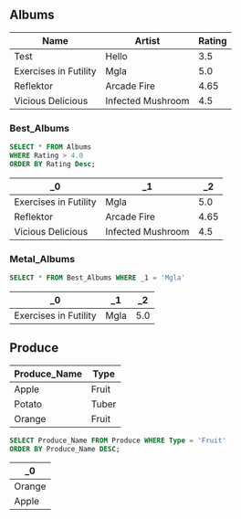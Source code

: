 ## Albums

| Name                  | Artist            | Rating |
|-----------------------|-------------------|--------|
| Test                  | Hello             | 3.5    |
| Exercises in Futility | Mgla              | 5.0    |
| Reflektor             | Arcade Fire       | 4.65   |
| Vicious Delicious     | Infected Mushroom | 4.5    |

### Best_Albums

```sql
SELECT * FROM Albums 
WHERE Rating > 4.0
ORDER BY Rating Desc;
```
| _0                    | _1                | _2   |
|-----------------------|-------------------|------|
| Exercises in Futility | Mgla              | 5.0  |
| Reflektor             | Arcade Fire       | 4.65 |
| Vicious Delicious     | Infected Mushroom | 4.5  |

### Metal_Albums

```sql
SELECT * FROM Best_Albums WHERE _1 = 'Mgla'
```
| _0                    | _1   | _2  |
|-----------------------|------|-----|
| Exercises in Futility | Mgla | 5.0 |

## Produce

| Produce_Name | Type  |
|--------------|-------|
| Apple        | Fruit |
| Potato       | Tuber |
| Orange       | Fruit |

```sql
SELECT Produce_Name FROM Produce WHERE Type = 'Fruit'
ORDER BY Produce_Name DESC;
```
| _0     |
|--------|
| Orange |
| Apple  |
